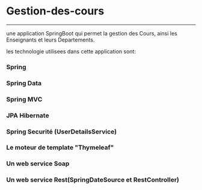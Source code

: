 #                                              Gestion-des-cours
__________________________________________________________________________________________________________________________

 une application SpringBoot qui permet la gestion des Cours, ainsi les Enseignants et leurs Departements.
 
 les technologie utilisees dans cette application sont:
 
 ### Spring
 ### Spring Data
 ### Spring MVC
 ### JPA Hibernate
 ### Spring Securité (UserDetailsService)
 ### Le moteur de template "Thymeleaf"
 ### Un web service Soap
 ### Un web service Rest(SpringDateSource et RestController)
